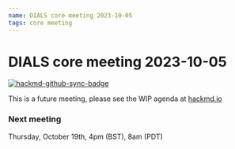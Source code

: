 ```yaml
---
name: DIALS core meeting 2023-10-05
tags: core meeting
---
```


# DIALS core meeting 2023-10-05

[![hackmd-github-sync-badge](https://hackmd.io/XsFZ7tQzSDGftWE3D1UTeA/badge)](https://hackmd.io/XsFZ7tQzSDGftWE3D1UTeA)

This is a future meeting, please see the WIP agenda at [hackmd.io](https://hackmd.io/XsFZ7tQzSDGftWE3D1UTeA)


### Next meeting

Thursday, October 19th, 4pm (BST), 8am (PDT)
